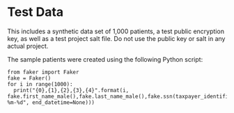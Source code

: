 # Test Data

This includes a synthetic data set of 1,000 patients, a test public encryption key, as well as a test project salt file.  Do not use the public key or salt in any actual project.

The sample patients were created using the following Python script:

```
from faker import Faker
fake = Faker()
for i in range(1000):
  print("{0},{1},{2},{3},{4}".format(i, fake.first_name_male(),fake.last_name_male(),fake.ssn(taxpayer_identification_number_type="SSN"),fake.date(pattern="%Y-%m-%d", end_datetime=None)))
```
